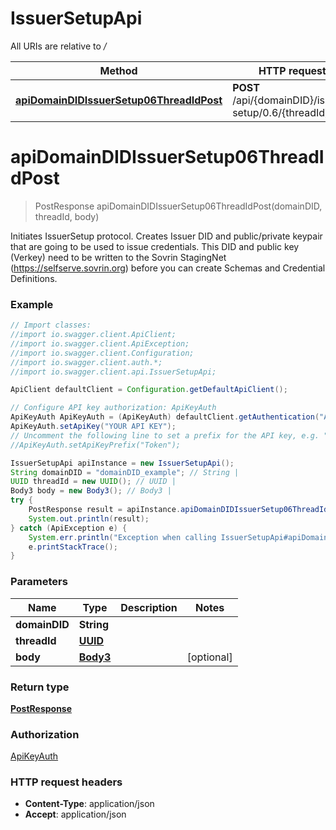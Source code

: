 # IssuerSetupApi

All URIs are relative to */*

Method | HTTP request | Description
------------- | ------------- | -------------
[**apiDomainDIDIssuerSetup06ThreadIdPost**](IssuerSetupApi.md#apiDomainDIDIssuerSetup06ThreadIdPost) | **POST** /api/{domainDID}/issuer-setup/0.6/{threadId} | 

<a name="apiDomainDIDIssuerSetup06ThreadIdPost"></a>
# **apiDomainDIDIssuerSetup06ThreadIdPost**
> PostResponse apiDomainDIDIssuerSetup06ThreadIdPost(domainDID, threadId, body)



Initiates IssuerSetup protocol.  Creates Issuer DID and public/private keypair that are going to be used to issue credentials. This DID and public key (Verkey) need to be written to the Sovrin StagingNet (https://selfserve.sovrin.org) before you can create Schemas and Credential Definitions.                                                         

### Example
```java
// Import classes:
//import io.swagger.client.ApiClient;
//import io.swagger.client.ApiException;
//import io.swagger.client.Configuration;
//import io.swagger.client.auth.*;
//import io.swagger.client.api.IssuerSetupApi;

ApiClient defaultClient = Configuration.getDefaultApiClient();

// Configure API key authorization: ApiKeyAuth
ApiKeyAuth ApiKeyAuth = (ApiKeyAuth) defaultClient.getAuthentication("ApiKeyAuth");
ApiKeyAuth.setApiKey("YOUR API KEY");
// Uncomment the following line to set a prefix for the API key, e.g. "Token" (defaults to null)
//ApiKeyAuth.setApiKeyPrefix("Token");

IssuerSetupApi apiInstance = new IssuerSetupApi();
String domainDID = "domainDID_example"; // String | 
UUID threadId = new UUID(); // UUID | 
Body3 body = new Body3(); // Body3 | 
try {
    PostResponse result = apiInstance.apiDomainDIDIssuerSetup06ThreadIdPost(domainDID, threadId, body);
    System.out.println(result);
} catch (ApiException e) {
    System.err.println("Exception when calling IssuerSetupApi#apiDomainDIDIssuerSetup06ThreadIdPost");
    e.printStackTrace();
}
```

### Parameters

Name | Type | Description  | Notes
------------- | ------------- | ------------- | -------------
 **domainDID** | **String**|  |
 **threadId** | [**UUID**](.md)|  |
 **body** | [**Body3**](Body3.md)|  | [optional]

### Return type

[**PostResponse**](PostResponse.md)

### Authorization

[ApiKeyAuth](../README.md#ApiKeyAuth)

### HTTP request headers

 - **Content-Type**: application/json
 - **Accept**: application/json

